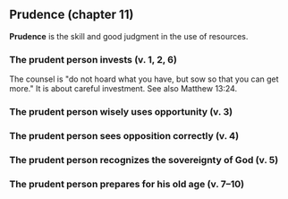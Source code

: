 ## Prudence (chapter 11)

**Prudence** is the skill and good judgment in the use of resources.

### The prudent person invests (v. 1, 2, 6)

The counsel is "do not hoard what you have, but sow so that you can get more." It is about careful investment. See also Matthew 13:24.

### The prudent person wisely uses opportunity (v. 3)

### The prudent person sees opposition correctly (v. 4)

### The prudent person recognizes the sovereignty of God (v. 5)

### The prudent person prepares for his old age (v. 7–10)

